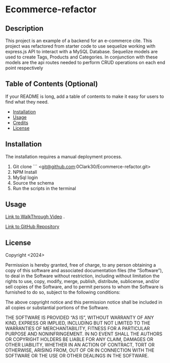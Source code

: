 # Ecommerce-refactor

## Description

This project is an example of a backend for an e-commerce cite. This project was refactored from starter code to use sequelize working with express.js API to interact with a MySQL Database. Sequelize models are used to create Tags, Products and Categories. In conjunction with these models are the api routes needed to perform CRUD operations on each end point respectively

## Table of Contents (Optional)

If your README is long, add a table of contents to make it easy for users to find what they need.

- [Installation](#installation)
- [Usage](#usage)
- [Credits](#credits)
- [License](#license)

## Installation

The installation requires a manual deployment process.

1. Git clone ``` <git@github.com:0Clark30/Ecommerce-refactor.git>
2. NPM Install
3. MySql login
4. Source the schema
5. Run the scripts in the terminal

## Usage


[Link to WalkThrough Video](https://www.loom.com/share/71b85835ee454b93b0ce603ce059886c)
.

[Link to GitHub Repository](https://github.com/0Clark30/Ecommerce-refactor)

## License

Copyright <2024> <COPYRIGHT Austin Clark>

Permission is hereby granted, free of charge, to any person obtaining a copy of this software and associated documentation files (the “Software”), to deal in the Software without restriction, including without limitation the rights to use, copy, modify, merge, publish, distribute, sublicense, and/or sell copies of the Software, and to permit persons to whom the Software is furnished to do so, subject to the following conditions:

The above copyright notice and this permission notice shall be included in all copies or substantial portions of the Software.

THE SOFTWARE IS PROVIDED “AS IS”, WITHOUT WARRANTY OF ANY KIND, EXPRESS OR IMPLIED, INCLUDING BUT NOT LIMITED TO THE WARRANTIES OF MERCHANTABILITY, FITNESS FOR A PARTICULAR PURPOSE AND NONINFRINGEMENT. IN NO EVENT SHALL THE AUTHORS OR COPYRIGHT HOLDERS BE LIABLE FOR ANY CLAIM, DAMAGES OR OTHER LIABILITY, WHETHER IN AN ACTION OF CONTRACT, TORT OR OTHERWISE, ARISING FROM, OUT OF OR IN CONNECTION WITH THE SOFTWARE OR THE USE OR OTHER DEALINGS IN THE SOFTWARE.

